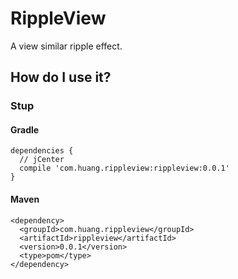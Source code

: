 # RippleView
A view similar ripple effect.
## How do I use it?
### Stup
#### Gradle
```
dependencies {
  // jCenter
  compile 'com.huang.rippleview:rippleview:0.0.1'
}
```
#### Maven
```
<dependency>
  <groupId>com.huang.rippleview</groupId>
  <artifactId>rippleview</artifactId>
  <version>0.0.1</version>
  <type>pom</type>
</dependency>
```
